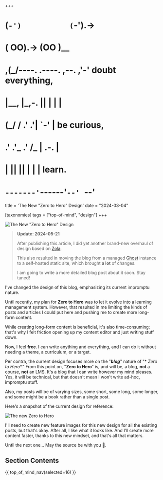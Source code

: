 +++
#   (`-')           (`-').->
#   ( OO).->        (OO )__
# ,(_/----. .----. ,--. ,'-' doubt everything,
# |__,    |\_,-.  ||  | |  |
#  (_/   /    .' .'|  `-'  | be curious,
#  .'  .'_  .'  /_ |  .-.  |
# |       ||      ||  | |  | learn.
# `-------'`------'`--' `--'

title = 'The New "Zero to Hero" Design'
date = "2024-03-04"

[taxonomies]
tags = ["top-of-mind", "design"]
+++

![The New "Zero to Hero" Design](/images/size/w1200/2024/03/bob-ross.png)

> **Update: 2024-05-21**
> 
> After publishing this article, I did yet another brand-new overhaul of 
> design based on [Zola](https://www.getzola.org/).
> 
> This also resulted in moving the blog from a managed [Ghost](https://ghost.org/)
> instance to a self-hosted static site, which brought **a lot** of changes.
> 
> I am going to write a more detailed blog post about it soon. Stay tuned!

I've changed the design of this blog, emphasizing its current impromptu nature.

Until recently, my plan for **Zero to Hero** was to let it evolve into a
learning management system. However, that resulted in me limiting the kinds of
posts and articles I could put here and pushing me to create more long-form
content.

While creating long-form content is beneficial, it's also time-consuming; that's
why I felt friction opening up my content editor and just writing stuff down.

Now, I feel **free**. I can write anything and everything, and I can do it
without needing a theme, a curriculum, or a target.

Per contra, the current design focuses more on the "**_blog_**" nature of "*
*Zero to Hero**." From this point on, "**Zero to Hero**" is, and will be, a
blog, **not** a course, **not** an LMS. It's a blog that I can write however my
mind pleases. Yes, it will be technical, but that doesn't mean I won't write
ad-hoc, impromptu stuff.

Also, my posts will be of varying sizes, some short, some long, some longer, and
some might be a book rather than a single post.

Here's a snapshot of the current design for reference:

![The new Zero to Hero](/images/2024/03/Screenshot-2024-03-04-at-1.23.20-AM.png)

I'll need to create new feature images for this new design for all the existing
posts, but that's okay. After all, I like what it looks like. And I'll create
more content faster, thanks to this new mindset, and that's all that matters.

Until the next one... May the source be with you 🦄.

## Section Contents

{{ top_of_mind_nav(selected=16) }}
